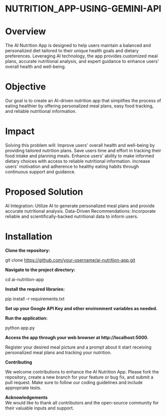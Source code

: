 # NUTRITION_APP-USING-GEMINI-API

# Overview
The AI Nutrition App is designed to help users maintain a balanced and personalized diet tailored to their unique health goals and dietary preferences. Leveraging AI technology, the app provides customized meal plans, accurate nutritional analysis, and expert guidance to enhance users' overall health and well-being.

# Objective
Our goal is to create an AI-driven nutrition app that simplifies the process of eating healthier by offering personalized meal plans, easy food tracking, and reliable nutritional information.

# Impact
Solving this problem will:
Improve users' overall health and well-being by providing tailored nutrition plans.
Save users time and effort in tracking their food intake and planning meals.
Enhance users' ability to make informed dietary choices with access to reliable nutritional information.
Increase users' motivation and adherence to healthy eating habits through continuous support and guidance.

# Proposed Solution
AI Integration: Utilize AI to generate personalized meal plans and provide accurate nutritional analysis.
Data-Driven Recommendations: Incorporate reliable and scientifically-backed nutritional data to inform users.

# Installation

**Clone the repository:** <br/>

git clone https://github.com/your-username/ai-nutrition-app.git

**Navigate to the project directory:** <br/>

cd ai-nutrition-app

**Install the required libraries:** <br/>

pip install -r requirements.txt

**Set up your Google API Key and other environment variables as needed.** <br/>

**Run the application:** <br/>

python app.py

**Access the app through your web browser at http://localhost:5000.** <br/>

Register your desired meal picture and a prompt about it start receiving personalized meal plans and tracking your nutrition.

**Contributing** <br/>

We welcome contributions to enhance the AI Nutrition App. Please fork the repository, create a new branch for your feature or bug fix, and submit a pull request. Make sure to follow our coding guidelines and include appropriate tests.

**Acknowledgements** <br/>
We would like to thank all contributors and the open-source community for their valuable inputs and support.

